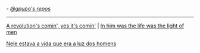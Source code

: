 
_- [@gpupo's repos](http://www.g1mr.com/)_

---
[A revolution's comin', yes it's comin'](https://www.youtube.com/watch?v=jr41skFqzb8) |
[In him was the life was the light of men](https://www.bibliaonline.com.br/akjv/jo/1/4)

[Nele estava a vida que era a luz dos homens](https://www.bibliaonline.com.br/nvi/jo/1/4)
